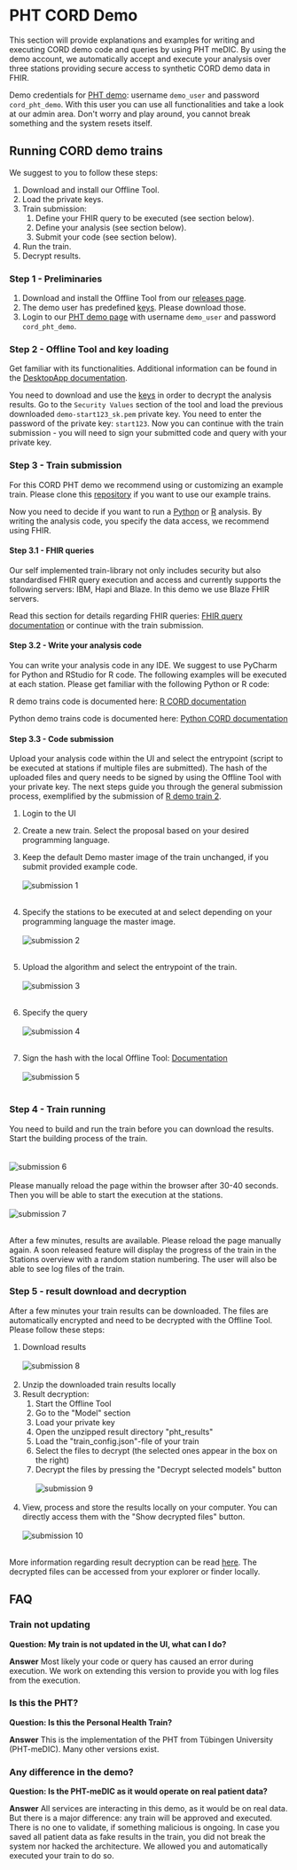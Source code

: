 # PHT CORD Demo
This section will provide explanations and examples for writing and executing CORD demo code and queries by using PHT meDIC.
By using the demo account, we automatically accept and execute your analysis over three stations providing secure access to synthetic 
CORD demo data in FHIR.

Demo credentials for [PHT demo](https://demo.personalhealthtrain.de): username `demo_user` and password `cord_pht_demo`.
With this user you can use all functionalities and
take a look at our admin area. Don't worry and play around, you cannot break something and the system resets itself.

## Running CORD demo trains
We suggest to you to follow these steps:

1. Download and install our Offline Tool.
2. Load the private keys.
3. Train submission:
    1. Define your FHIR query to be executed (see section below).
    2. Define your analysis (see section below).
    3. Submit your code (see section below).
4. Run the train.
5. Decrypt results.


### Step 1 - Preliminaries
1. Download and install the Offline Tool from our [releases page](https://github.com/PHT-Medic/offline-tool/releases).
2. The demo user has predefined [keys](https://github.com/PHT-Medic/cord-pht-demo/tree/master/cord-demo-keys). Please download those.
3. Login to our [PHT demo page](https://demo.personalhealthtrain.de) with username `demo_user` and password `cord_pht_demo`.


### Step 2 - Offline Tool and key loading
 Get familiar with its functionalities. Additional information can be found in the
[DesktopApp documentation](../../guide/user/central/desktop_app.md).

You need to download and use the [keys](https://github.com/PHT-Medic/cord-pht-demo/tree/master/cord-demo-keys) in order 
to decrypt the analysis results.
Go to the `Security Values` section of the tool and load the previous downloaded `demo-start123_sk.pem` private key.
You need to enter the password of the private key: `start123`.
Now you can continue with the train submission - you will need to sign
your submitted code and query with your private key.

### Step 3 - Train submission
For this CORD PHT demo we recommend using or customizing an example train.
Please clone this [repository](https://github.com/PHT-Medic/cord-pht-demo) if you want to use our example trains.

Now you need to decide if you want to run a [Python](cord_python.md) or [R](cord_r.md) analysis.
By writing the analysis code, you specify the data access, we recommend using FHIR.

#### Step 3.1 - FHIR queries
Our self implemented train-library not only includes security but also standardised FHIR query execution and access and
currently supports the following servers: IBM, Hapi and Blaze. In this demo we use Blaze FHIR servers.

Read this section for details regarding FHIR queries:
[FHIR query documentation](cord_fhir.md) or continue with the train submission.

#### Step 3.2 - Write your analysis code
You can write your analysis code in any IDE. We suggest to use PyCharm for Python and RStudio for R code.
The following examples will be executed at each station. Please get familiar with the following Python or R code:

R demo trains code is documented here: [R CORD documentation](cord_r.md)

Python demo trains code is documented here: [Python CORD documentation](cord_python.md)


#### Step 3.3 - Code submission
Upload your analysis code within the UI and select the entrypoint (script to be executed at stations if multiple files are submitted).
The hash of the uploaded files and query needs to be signed by using the Offline Tool with your private key.
The next steps guide you through the general submission process, exemplified by the submission of [R demo train 2](https://github.com/PHT-Medic/cord-pht-demo/blob/master/R/demo-train-2.R).

1. Login to the UI
2. Create a new train. Select the proposal based on your desired programming language.
3. Keep the default Demo master image of the train unchanged, if you submit provided example code.
<br/><br/>
   ![submission 1](/images/demo/submission_1.png)
<br/><br/>
5. Specify the stations to be executed at and select depending on your programming language the master image.
<br/><br/>![submission 2](/images/demo/submission_2.png)<br/><br/>



7. Upload the algorithm and select the entrypoint of the train.
   <br/><br/>![submission 3](/images/demo/submission_3.png)<br/><br/>
8. Specify the query
   <br/><br/>![submission 4](/images/demo/submission_4.png)<br/><br/>
9. Sign the hash with the local Offline Tool: [Documentation](../../guide/user/central/desktop_app.md#sign-hash)
   <br/><br/> ![submission 5](/images/demo/submission_5.png)<br/><br/>


### Step 4 - Train running
You need to build and run the train before you can download the results.
Start the building process of the train.  
<br/><br/> ![submission 6](/images/demo/submission_6.png)<br/><br/>
Please manually reload the page within the browser after 30-40 seconds.
Then you will be able to start the execution at the stations.
<br/><br/> ![submission 7](/images/demo/submission_7.png)<br/><br/>

After a few minutes, results are available. Please reload the page manually again.
A soon released feature will display the progress of the train in the Stations overview with a random station numbering.
The user will also be able to see log files of the train.


### Step 5 - result download and decryption
After a few minutes your train results can be downloaded.
The files are automatically encrypted and need to be decrypted with the Offline Tool.
Please follow these steps:

1. Download results
<br/><br/> ![submission 8](/images/demo/submission_8.png)<br/><br/>
2. Unzip the downloaded train results locally
3. Result decryption:
    1. Start the Offline Tool
    2. Go to the "Model" section
    3. Load your private key
    4. Open the unzipped result directory "pht_results"
    5. Load the "train_config.json"-file of your train
    6. Select the files to decrypt (the selected ones appear in the box on the right)
    7. Decrypt the files by pressing the "Decrypt selected models" button
      <br/><br/> ![submission 9](/images/demo/submission_9.png)<br/><br/>
4. View, process and store the results locally on your computer.
You can directly access them with the "Show decrypted files" button.
   <br/><br/> ![submission 10](/images/demo/submission_10.png)<br/><br/>

More information regarding result decryption can be read [here](../../guide/user/central/desktop_app.md#decrypt-results).
The decrypted files can be accessed from your explorer or finder locally.

## FAQ
### Train not updating
**Question: My train is not updated in the UI, what can I do?**

**Answer** Most likely your code or query has caused an error during execution.
We work on extending this version to provide you with
log files from the execution.

### Is this the PHT?
**Question: Is this the Personal Health Train?**

**Answer** This is the implementation of the PHT from Tübingen University (PHT-meDIC). Many other versions exist.

### Any difference in the demo?
**Question: Is the PHT-meDIC as it would operate on real patient data?**

**Answer** All services are interacting in this demo, as it would be on real data.
But there is a major difference: any train will be approved and executed.
There is no one to validate, if something malicious is ongoing.
In case you saved all patient data as fake results in the train, you did not break the system nor hacked the architecture.
We allowed you and automatically executed your train to do so.
